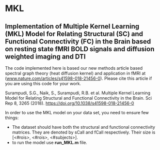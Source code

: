 # MKL
## Implementation of Multiple Kernel Learning (MKL) Model for Relating Structural (SC) and Functional Connectivity (FC) in the Brain based on resting state fMRI BOLD signals and diffusion weighted imaging and DTI

The code implemented here is based our new methods article based spectral graph theory (heat diffusion kernel) and application in fMRI at (www.nature.com/articles/s41598-018-21456-0). Please cite this article if you are using this code for your work. 

Surampudi, S.G., Naik, S., Surampudi, R.B. et al. Multiple Kernel Learning Model for Relating Structural and Functional Connectivity in the Brain. Sci Rep 8, 3265 (2018). https://doi.org/10.1038/s41598-018-21456-0

In order to use the MKL model on your data set, you need to ensure few things:

- The dataset should have both the structural and functional connectivity matrices. They are denoted by sCall and fCall respectively. Their size is [<#rois>, <#rois>, <#subjects>].
- to run the model use **run_MKL.m** file.
